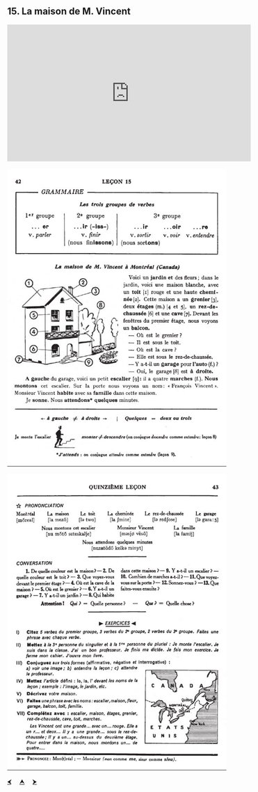 ## 15. La maison de M. Vincent

<iframe width="560" height="315" src="https://www.youtube.com/embed/ut08bjEE2-Y" frameborder="0" allow="accelerometer; autoplay; encrypted-media; gyroscope; picture-in-picture" allowfullscreen></iframe>

![15A](img/15A.JPG)

![15B](img/15B.JPG)

<p>
  <a href='14.html' title='Önceki sayfa'>⮜</a>&emsp;
  <a href='..' title='Ana sayfa'>⮝</a>&emsp;
  <a href='16.html' title='Sonraki sayfa'>⮞</a>
</p>